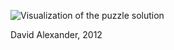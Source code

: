 ![Visualization of the puzzle solution](https://raw.github.com/dalexander/BlockPuzzle/master/visualizer.png)

David Alexander, 2012
